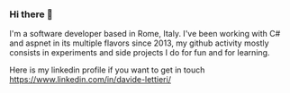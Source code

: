 ### Hi there 👋

I'm a software developer based in Rome, Italy. I've been working with C# and aspnet in its multiple flavors since 2013, my github activity mostly consists in experiments and side projects I do for fun and for learning.

Here is my linkedin profile if you want to get in touch https://www.linkedin.com/in/davide-lettieri/
